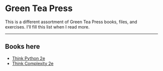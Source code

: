 # Green Tea Press

This is a different assortment of Green Tea Press books, files, and exercises. I'll fill this list when I read more.

---------

## Books here
- [Think Python 2e](https://greenteapress.com/wp/think-python-2e/)
- [Think Complexity 2e](https://greenteapress.com/wp/think-complexity-2e/)